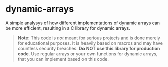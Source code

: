# dynamic-arrays
A simple analysys of how different implementations of dynamic arrays can be more efficient, resulting in a C library for dynamic arrays.

> **Note:** This code is *not* meant for serious projects and is done merely for educational purposes. It is heavily based on macros and may have countless security breaches. **Do NOT use this library for production code**. Use regular arrays or your own functions for dynamic arrays, that you can implement based on this code.